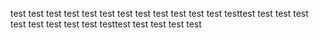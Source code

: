 test test
test test
test test
test test 
test test
test test
testtest
test test
test
test test test test test testtest test test test test